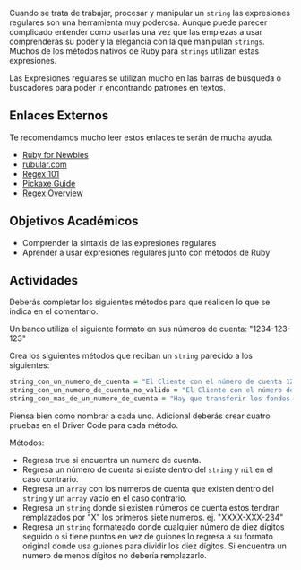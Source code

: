 Cuando se trata de trabajar, procesar y manipular un `string` las expresiones regulares son una herramienta muy poderosa. Aunque puede parecer complicado entender como usarlas una vez que las empiezas a usar comprenderás su poder y la elegancia con la que manipulan `strings`. Muchos de los métodos nativos de Ruby para `strings` utilizan estas expresiones.   

Las Expresiones regulares se utilizan mucho en las barras de búsqueda o buscadores para poder ir encontrando patrones en textos.

## Enlaces Externos

Te recomendamos mucho leer estos enlaces te serán de mucha ayuda.

- [Ruby for Newbies](http://code.tutsplus.com/tutorials/ruby-for-newbies-regular-expressions--net-19812)
- [rubular.com](http://rubular.com/)
- [Regex 101](https://regex101.com/)
- [Pickaxe Guide](http://ruby-doc.com/docs/ProgrammingRuby/#UJ)
- [Regex Overview](https://www.bluebox.net/insight/blog-article/using-regular-expressions-in-ruby-part-1-of-3)

## Objetivos Académicos

- Comprender la sintaxis de las expresiones regulares
- Aprender a usar expresiones regulares junto con métodos de Ruby  

## Actividades

Deberás completar los siguientes métodos para que realicen lo que se indica en el comentario.

Un banco utiliza el siguiente formato en sus números de cuenta: "1234-123-123"

Crea los siguientes métodos que reciban un `string` parecido a los siguientes:

```ruby
string_con_un_numero_de_cuenta = "El Cliente con el número de cuenta 1234-123-123 se encuentra en proceso de revisión de sus documentos"
string_con_un_numero_de_cuenta_no_valido = "El Cliente con el número de cuenta 4-12-12 se encuentra en proceso de revisión de sus documentos"
string_con_mas_de_un_numero_de_cuenta = "Hay que transferir los fondos de la cuenta 1234-123-123 a la cuenta 4321-321-311"
```


 Piensa bien como nombrar a cada uno. Adicional deberás crear cuatro pruebas en el Driver Code para cada método.

Métodos:  

- Regresa true si encuentra un numero de cuenta.
- Regresa un número de cuenta si existe dentro del `string` y `nil` en el caso contrario.
- Regresa un `array` con los números de cuenta que existen dentro del `string` y un `array` vacío en el caso contrario.
- Regresa un `string` donde si existen números de cuenta estos tendran remplazados por "X" los primeros siete numeros. ej. "XXXX-XXX-234"
- Regresa un `string` formateado donde cualquier número de diez dígitos seguido o si tiene puntos en vez de guiones lo regresa a su formato original donde usa guiones para dividir los diez dígitos. Si encuentra un numero de menos dígitos no debería remplazarlo.
